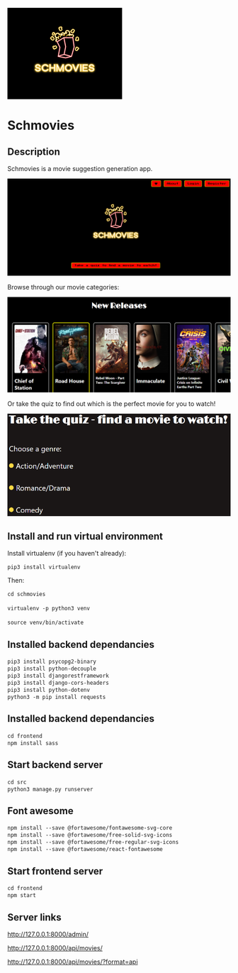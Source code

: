 

!["Schmovies logo"](https://github.com/migauth/schmovies/blob/main/frontend/public/images/github-schmovies.png?raw=true)

# Schmovies

## Description

Schmovies is a movie suggestion generation app. 

![Screenshot of home page](/frontend/public/images/Schmovies_home.png)

Browse through our movie categories:

![Screenshot of new releases](/frontend/public/images/Schmovies_new_releases.png)

Or take the quiz to find out which is the perfect movie for you to watch!

![Screenshot of quiz](/frontend/public/images/Schmovies_quiz.png)

## Install and run virtual environment

Install virtualenv (if you haven't already):
```
pip3 install virtualenv
```
Then:
```
cd schmovies

virtualenv -p python3 venv

source venv/bin/activate
```

## Installed backend dependancies
```
pip3 install psycopg2-binary
pip3 install python-decouple
pip3 install djangorestframework
pip3 install django-cors-headers
pip3 install python-dotenv
python3 -m pip install requests
```

## Installed backend dependancies

```
cd frontend
npm install sass
```


## Start backend server
```
cd src
python3 manage.py runserver
```

## Font awesome
```
npm install --save @fortawesome/fontawesome-svg-core
npm install --save @fortawesome/free-solid-svg-icons
npm install --save @fortawesome/free-regular-svg-icons
npm install --save @fortawesome/react-fontawesome
```

## Start frontend server
```
cd frontend
npm start
```

## Server links

http://127.0.0.1:8000/admin/

http://127.0.0.1:8000/api/movies/

http://127.0.0.1:8000/api/movies/?format=api